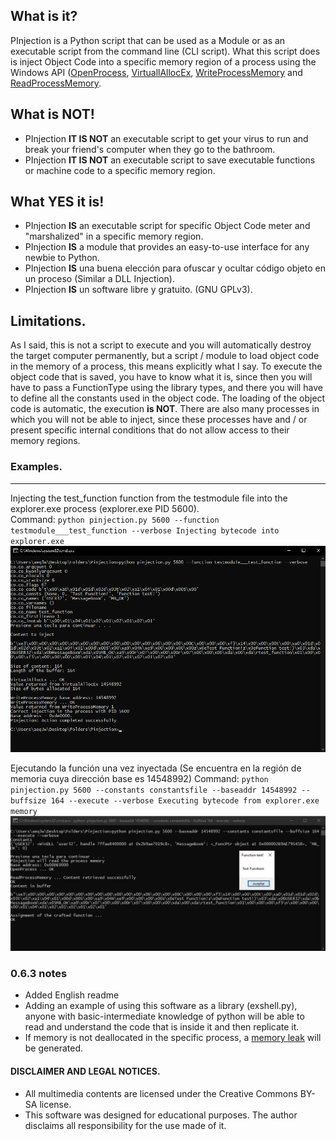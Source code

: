 ## What is it?

PInjection is a Python script that can be used as a Module or as an executable script from the command line (CLI script). What this script does is inject Object Code into a specific memory region of a process using the Windows API ([OpenProcess](https://docs.microsoft.com/en-us/windows/win32/api/processthreadsapi/nf-processthreadsapi-openprocess), [VirtuallAllocEx](https://docs.microsoft.com/en-us/windows/win32/api/memoryapi/nf-memoryapi-virtualallocex), [WriteProcessMemory](https://docs.microsoft.com/en-us/windows/win32/api/memoryapi/nf-memoryapi-writeprocessmemory) and [ReadProcessMemory](https://docs.microsoft.com/en-us/windows/win32/api/memoryapi/nf-memoryapi-readprocessmemory).

## What is NOT!

  - PInjection **IT IS NOT** an executable script to get your virus to run and break your friend's computer when they go to the bathroom.
  - PInjection **IT IS NOT** an executable script to save executable functions or machine code to a specific memory region.

## What YES it is!

  - PInjection **IS** an executable script for specific Object Code meter and "marshalized" in a specific memory region.
  - PInjection **IS** a module that provides an easy-to-use interface for any newbie to Python.
  - PInjection **IS** una buena elección para ofuscar y ocultar código objeto en un proceso (Similar a DLL Injection).
  - PInjection **IS** un software libre y gratuito. (GNU GPLv3).

## Limitations.

As I said, this is not a script to execute and you will automatically destroy the target computer permanently,
but a script / module to load object code in the memory of a process, this means explicitly what I say. To execute the object code that is saved,
you have to know what it is, since then you will have to pass a FunctionType using the library types, and there you will have to define all the constants used
in the object code. The loading of the object code is automatic, the execution **is NOT**. There are also many processes in which you will not be able to inject,
since these processes have and / or present specific internal conditions that do not allow access to their memory regions.

### Examples.
***
Injecting the test_function function from the testmodule file into the explorer.exe process (explorer.exe PID 5600).  
Command:  `python pinjection.py 5600 --function testmodule___test_function --verbose Injecting bytecode into explorer.exe`
![Executing the testmodule](exampligratia/injecting_testmodule.png)

Ejecutando la función una vez inyectada (Se encuentra en la región de memoria cuya dirección base es 14548992)
Command: `python pinjection.py 5600 --constants constantsfile --baseaddr 14548992 --buffsize 164 --execute --verbose Executing bytecode from explorer.exe memory`  
![Executing the testmodule](exampligratia/executing_testmodule.png)
### 0.6.3 notes

 - Added English readme
 - Adding an example of using this software as a library (exshell.py), anyone with basic-intermediate knowledge of python will be able to read and understand the code that is inside it and then replicate it.
 - If memory is not deallocated in the specific process, a [memory leak](https://en.wikipedia.org/wiki/Memory_leak) will be generated.

#### DISCLAIMER AND LEGAL NOTICES.

  - All multimedia contents are licensed under the Creative Commons BY-SA license.
  - This software was designed for educational purposes. The author disclaims all responsibility for the use made of it.
